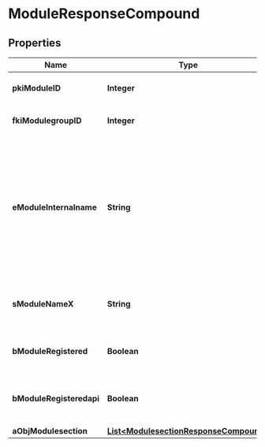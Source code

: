 

# ModuleResponseCompound

## Properties

Name | Type | Description | Notes
------------ | ------------- | ------------- | -------------
**pkiModuleID** | **Integer** | The unique ID of the Module | 
**fkiModulegroupID** | **Integer** | The unique ID of the Modulegroup | 
**eModuleInternalname** | **String** | The Internal name of the Module.  This is theoretically an enum field but there are so many possibles values we decided not to list them all. | 
**sModuleNameX** | **String** | The Name of the Module in the language of the requester | 
**bModuleRegistered** | **Boolean** | Whether the Module is registered or not | 
**bModuleRegisteredapi** | **Boolean** | Whether the Module is registered or not for api use | 
**aObjModulesection** | [**List&lt;ModulesectionResponseCompound&gt;**](ModulesectionResponseCompound.md) |  | 




